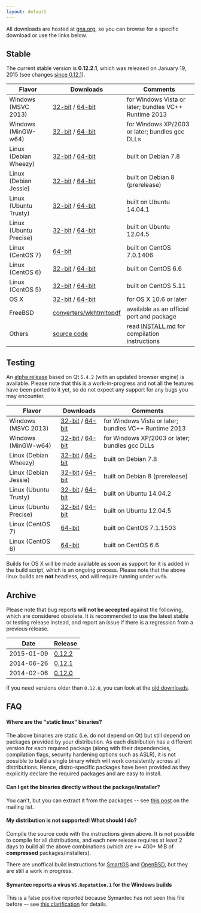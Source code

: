 ```yaml
---
layout: default
---
```


All downloads are hosted at [gna.org](http://download.gna.org/wkhtmltopdf/), so you can browse for a specific download or use the links below.

## Stable

The current stable version is **0.12.2.1**, which was released on January 19, 2015 (see changes [since 0.12.1](https://github.com/wkhtmltopdf/wkhtmltopdf/releases/tag/0.12.2.1)).

Flavor                | Downloads                                                                                                                                                                                                              | Comments
---------             | ---------                                                                                                                                                                                                              | --------
Windows (MSVC 2013)   | [32-bit](http://download.gna.org/wkhtmltopdf/0.12/0.12.2.3/wkhtmltox-0.12.2.3_msvc2013-win32.exe)         /   [64-bit](http://download.gna.org/wkhtmltopdf/0.12/0.12.2.3/wkhtmltox-0.12.2.3_msvc2013-win64.exe)        | for Windows Vista or later; bundles VC++ Runtime 2013
Windows (MinGW-w64)   | [32-bit](http://download.gna.org/wkhtmltopdf/0.12/0.12.2.3/wkhtmltox-0.12.2.3_mingw-w64-cross-win32.exe)  /   [64-bit](http://download.gna.org/wkhtmltopdf/0.12/0.12.2.3/wkhtmltox-0.12.2.3_mingw-w64-cross-win64.exe) | for Windows XP/2003 or later; bundles gcc DLLs
Linux (Debian Wheezy) | [32-bit](http://download.gna.org/wkhtmltopdf/0.12/0.12.2.1/wkhtmltox-0.12.2.1_linux-wheezy-i386.deb)      /   [64-bit](http://download.gna.org/wkhtmltopdf/0.12/0.12.2.1/wkhtmltox-0.12.2.1_linux-wheezy-amd64.deb)    | built on Debian 7.8
Linux (Debian Jessie) | [32-bit](http://download.gna.org/wkhtmltopdf/0.12/0.12.2.1/wkhtmltox-0.12.2.1_linux-jessie-i386.deb)      /   [64-bit](http://download.gna.org/wkhtmltopdf/0.12/0.12.2.1/wkhtmltox-0.12.2.1_linux-jessie-amd64.deb)    | built on Debian 8 (prerelease)
Linux (Ubuntu Trusty) | [32-bit](http://download.gna.org/wkhtmltopdf/0.12/0.12.2.1/wkhtmltox-0.12.2.1_linux-trusty-i386.deb)      /   [64-bit](http://download.gna.org/wkhtmltopdf/0.12/0.12.2.1/wkhtmltox-0.12.2.1_linux-trusty-amd64.deb)    | built on Ubuntu 14.04.1
Linux (Ubuntu Precise)| [32-bit](http://download.gna.org/wkhtmltopdf/0.12/0.12.2.1/wkhtmltox-0.12.2.1_linux-precise-i386.deb)     /   [64-bit](http://download.gna.org/wkhtmltopdf/0.12/0.12.2.1/wkhtmltox-0.12.2.1_linux-precise-amd64.deb)   | built on Ubuntu 12.04.5
Linux (CentOS 7)      | [64-bit](http://download.gna.org/wkhtmltopdf/0.12/0.12.2.1/wkhtmltox-0.12.2.1_linux-centos7-amd64.rpm)                                                                                                                 | built on CentOS 7.0.1406
Linux (CentOS 6)      | [32-bit](http://download.gna.org/wkhtmltopdf/0.12/0.12.2.1/wkhtmltox-0.12.2.1_linux-centos6-i386.rpm)     /   [64-bit](http://download.gna.org/wkhtmltopdf/0.12/0.12.2.1/wkhtmltox-0.12.2.1_linux-centos6-amd64.rpm)   | built on CentOS 6.6
Linux (CentOS 5)      | [32-bit](http://download.gna.org/wkhtmltopdf/0.12/0.12.2.1/wkhtmltox-0.12.2.1_linux-centos5-i386.rpm)     /   [64-bit](http://download.gna.org/wkhtmltopdf/0.12/0.12.2.1/wkhtmltox-0.12.2.1_linux-centos5-amd64.rpm)   | built on CentOS 5.11
OS X                  | [32-bit](http://download.gna.org/wkhtmltopdf/0.12/0.12.2.1/wkhtmltox-0.12.2.1_osx-carbon-i386.pkg)        /   [64-bit](http://download.gna.org/wkhtmltopdf/0.12/0.12.2.1/wkhtmltox-0.12.2.1_osx-cocoa-x86-64.pkg)      | for OS X 10.6 or later
FreeBSD               | [converters/wkhtmltopdf](http://www.freshports.org/converters/wkhtmltopdf)                                                                                                                                             | available as an official port and package
Others                | [source code](http://download.gna.org/wkhtmltopdf/0.12/0.12.2.1/wkhtmltox-0.12.2.1.tar.bz2)                                                                                                                            | read [INSTALL.md](https://github.com/wkhtmltopdf/wkhtmltopdf/blob/0.12.2.1/INSTALL.md#others) for compilation instructions

## Testing

An [alpha release](https://github.com/wkhtmltopdf/wkhtmltopdf/blob/0.13/README.md#013-alpha) based on Qt `5.4.2` (with an updated browser engine) is available. Please note that this is a work-in-progress and not all the features have been ported to it yet, so do not expect any support for any bugs you may encounter.

Flavor                | Downloads                                                                                                                                                                                                                             | Comments
---------             | ---------                                                                                                                                                                                                                             | --------
Windows (MSVC 2013)   | [32-bit](http://downloads.sourceforge.net/wkhtmltopdf/wkhtmltox-0.13.0-alpha-7b36694_msvc2013-win32.exe)         /    [64-bit](http://downloads.sourceforge.net/wkhtmltopdf/wkhtmltox-0.13.0-alpha-7b36694_msvc2013-win64.exe)        | for Windows Vista or later; bundles VC++ Runtime 2013
Windows (MinGW-w64)   | [32-bit](http://downloads.sourceforge.net/wkhtmltopdf/wkhtmltox-0.13.0-alpha-7b36694_mingw-w64-cross-win32.exe)  /    [64-bit](http://downloads.sourceforge.net/wkhtmltopdf/wkhtmltox-0.13.0-alpha-7b36694_mingw-w64-cross-win64.exe) | for Windows XP/2003 or later; bundles gcc DLLs
Linux (Debian Wheezy) | [32-bit](http://downloads.sourceforge.net/wkhtmltopdf/wkhtmltox-0.13.0-alpha-7b36694_linux-wheezy-i386.deb)      /    [64-bit](http://downloads.sourceforge.net/wkhtmltopdf/wkhtmltox-0.13.0-alpha-7b36694_linux-wheezy-amd64.deb)    | built on Debian 7.8
Linux (Debian Jessie) | [32-bit](http://downloads.sourceforge.net/wkhtmltopdf/wkhtmltox-0.13.0-alpha-7b36694_linux-jessie-i386.deb)      /    [64-bit](http://downloads.sourceforge.net/wkhtmltopdf/wkhtmltox-0.13.0-alpha-7b36694_linux-jessie-amd64.deb)    | built on Debian 8 (prerelease)
Linux (Ubuntu Trusty) | [32-bit](http://downloads.sourceforge.net/wkhtmltopdf/wkhtmltox-0.13.0-alpha-7b36694_linux-trusty-i386.deb)      /    [64-bit](http://downloads.sourceforge.net/wkhtmltopdf/wkhtmltox-0.13.0-alpha-7b36694_linux-trusty-amd64.deb)    | built on Ubuntu 14.04.2
Linux (Ubuntu Precise)| [32-bit](http://downloads.sourceforge.net/wkhtmltopdf/wkhtmltox-0.13.0-alpha-7b36694_linux-precise-i386.deb)     /    [64-bit](http://downloads.sourceforge.net/wkhtmltopdf/wkhtmltox-0.13.0-alpha-7b36694_linux-precise-amd64.deb)   | built on Ubuntu 12.04.5
Linux (CentOS 7)      | [64-bit](http://downloads.sourceforge.net/wkhtmltopdf/wkhtmltox-0.13.0-alpha-7b36694_linux-centos7-amd64.rpm)                                                                                                                         | built on CentOS 7.1.1503
Linux (CentOS 6)      | [64-bit](http://downloads.sourceforge.net/wkhtmltopdf/wkhtmltox-0.13.0-alpha-7b36694_linux-centos6-amd64.rpm)                                                                                                                         | built on CentOS 6.6

Builds for OS X will be made available as soon as support for it is added in the build script, which is an ongoing process. Please note that the above linux builds are **not** headless, and will require running under `xvfb`.

## Archive

Please note that bug reports **will not be accepted** against the following, which are considered obsolete. It is recommended to use the latest stable or testing release instead, and report an issue if there is a regression from a previous release.

Date       | Release
----       | -------
2015-01-09 | [0.12.2](http://download.gna.org/wkhtmltopdf/0.12/0.12.2/)
2014-06-26 | [0.12.1](http://download.gna.org/wkhtmltopdf/0.12/0.12.1/)
2014-02-06 | [0.12.0](http://download.gna.org/wkhtmltopdf/0.12/0.12.0/)

If you need versions older than `0.12.0`, you can look at the [old downloads](old-downloads.html).

## FAQ

#### Where are the "static linux" binaries?

The above binaries are static (i.e. do not depend on Qt) but still depend on packages provided by your distribution. As each distribution has a different version for each required package (along with their dependencies, compilation flags, security hardening options such as ASLR), it is not possible to build a single binary which will work consistently across all distributions. Hence, distro-specific packages have been provided as they explicitly declare the required packages and are easy to install.

#### Can I get the binaries directly without the package/installer?

You can't, but you can extract it from the packages -- see [this post](https://groups.google.com/d/msg/wkhtmltopdf-general/5gPvvd9bgRo/wI4RmGA0dIsJ) on the mailing list.

#### My distribution is not supported! What should I do?

Compile the source code with the instructions given above. It is not possible to compile for all distributions, and each new release requires at least 2 days to build all the above combinations (which are >= 400+ MiB of **compressed** packages/installers).

There are unoffical build instructions for [SmartOS](https://github.com/wkhtmltopdf/wkhtmltopdf/issues/1794) and [OpenBSD](https://github.com/wkhtmltopdf/wkhtmltopdf/issues/1991), but they are still a work in progress.

#### Symantec reports a virus `WS.Reputation.1` for the Windows builds

This is a false positive reported because Symantec has not seen this file before -- see [this clarification](http://community.norton.com/forums/clarification-wsreputation1-detection) for details.
